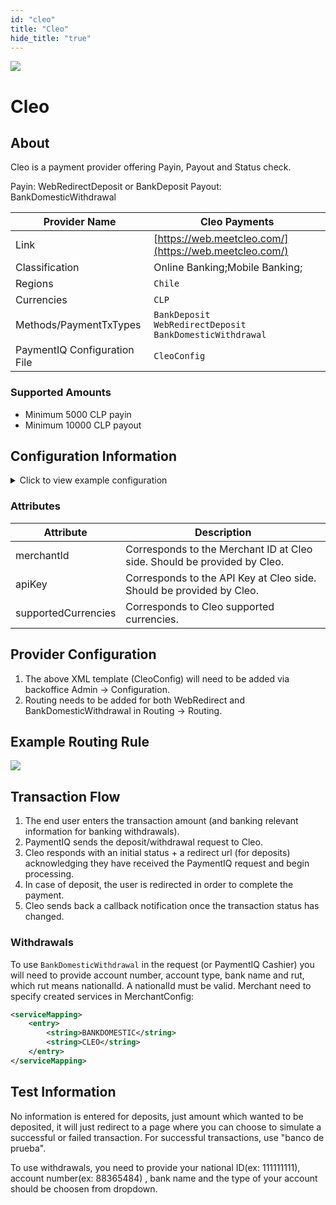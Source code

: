 ```yaml
--- 
id: "cleo"
title: "Cleo"
hide_title: "true"
---
```


![](/img/providers/logos/cleo.png)

# Cleo

## About
Cleo is a payment provider offering Payin, Payout and Status check.

Payin: WebRedirectDeposit or BankDeposit
Payout: BankDomesticWithdrawal

| Provider Name                | Cleo Payments                                                           |
|------------------------------|-------------------------------------------------------------------------|
| Link                         | [https://web.meetcleo.com/](https://web.meetcleo.com/)                  |
| Classification               | Online Banking;Mobile Banking;                                          |
| Regions                      | `Chile`                                                                 |
| Currencies                   | `CLP`                                                                   |
| Methods/PaymentTxTypes       | `BankDeposit` <br/> `WebRedirectDeposit` <br/> `BankDomesticWithdrawal` |
| PaymentIQ Configuration File | `CleoConfig`                                                            |

### Supported Amounts

- Minimum 5000 CLP payin
- Minimum 10000 CLP payout

## Configuration Information

<details>
<summary>Click to view example configuration</summary>
<br/>

```xml
<com.devcode.paymentiq.integration.cleo.CleoConfig>
  <enabled>true</enabled>
  <accounts>
    <entry>
      <string>???</string>
      <account>
        <supportedCurrencies>CLP</supportedCurrencies>
        <merchantId>???</merchantId>
        <apiKey>???</apiKey>
      </account>
    </entry>
  </accounts>
  <testMode>true</testMode>
</com.devcode.paymentiq.integration.cleo.CleoConfig>
```

</details>

### Attributes

| Attribute           | Description                                                              |
|---------------------|--------------------------------------------------------------------------|
| merchantId          | Corresponds to the Merchant ID at Cleo side. Should be provided by Cleo. |
| apiKey              | Corresponds to the API Key at Cleo side. Should be provided by Cleo.     |
| supportedCurrencies | Corresponds to Cleo supported currencies.                                |

## Provider Configuration

1. The above XML template (CleoConfig) will need to be added via backoffice Admin -> Configuration.
2. Routing needs to be added for both WebRedirect and BankDomesticWithdrawal in Routing -> Routing.

## Example Routing Rule
![](/img/providers/routing/cleo.png)

## Transaction Flow

1. The end user enters the transaction amount (and banking relevant information for banking withdrawals).
2. PaymentIQ sends the deposit/withdrawal request to Cleo.
3. Cleo responds with an initial status + a redirect url (for deposits) acknowledging they have received the PaymentIQ request and begin processing.
4. In case of deposit, the user is redirected in order to complete the payment.
5. Cleo sends back a callback notification once the transaction status has changed.

### Withdrawals

To use `BankDomesticWithdrawal` in the request (or PaymentIQ Cashier) you will need to provide account number, account type, bank name and rut, which rut means nationalId. A nationalId must be valid.
Merchant need to specify created services in MerchantConfig:
```xml
<serviceMapping>
    <entry>
        <string>BANKDOMESTIC</string>
        <string>CLEO</string>
    </entry>
</serviceMapping>
```

## Test Information

No information is entered for deposits, just amount which wanted to be deposited, it will just redirect to a page where you can choose to simulate a successful or failed transaction. For successful transactions, use "banco de prueba".

To use withdrawals, you need to provide your national ID(ex: 111111111), account number(ex: 88365484) , bank name and the type of your account should be choosen from dropdown.